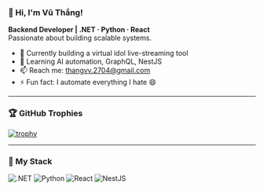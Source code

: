 ### 👋 Hi, I'm Vũ Thắng!

**Backend Developer | .NET · Python · React**  
Passionate about building scalable systems.

- 🔭 Currently building a virtual idol live-streaming tool  
- 🌱 Learning AI automation, GraphQL, NestJS  
- 📫 Reach me: thangvv.2704@gmail.com  
- ⚡ Fun fact: I automate everything I hate 😄
---

### 🏆 GitHub Trophies
[![trophy](https://github-profile-trophy.vercel.app/?username=thangvv2704&theme=onedark)](https://github.com/ryo-ma/github-profile-trophy)

---

### 🧰 My Stack
![.NET](https://img.shields.io/badge/.NET-512BD4?style=flat&logo=dotnet&logoColor=white)
![Python](https://img.shields.io/badge/Python-3776AB?style=flat&logo=python&logoColor=white)
![React](https://img.shields.io/badge/React-20232A?style=flat&logo=react&logoColor=61DAFB)
![NestJS](https://img.shields.io/badge/NestJS-E0234E?style=flat&logo=nestjs&logoColor=white)


